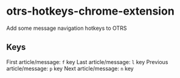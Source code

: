 # otrs-hotkeys-chrome-extension
Add some message navigation hotkeys to OTRS

## Keys
First article/message: `f` key
Last article/message: `l` key
Previous article/message: `p` key
Next article/message: `n` key
